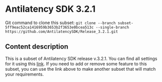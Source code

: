 # Antilatency SDK 3.2.1

Git command to clone this subset: `git clone --branch subset-5ff9eac52ca1416959b3653b2f3653e0bcea513c --single-branch https://github.com/AntilatencySDK/Release_3.2.1.git`

## Content description

This is a subset of Antilatency SDK release v.3.2.1. You can find all settings for it using this [link](https://developers.antilatency.com/Sdk/Configurator_en.html#{"Language":"CPlusPlus","Libraries":{"AltEnvironmentHorizontalGrid":true,"AltEnvironmentPillars":true,"AltEnvironmentSelector":true,"DeviceNetwork":false,"StorageClient":true,"TrackingAlignment":true},"OS":{"Android":{"aar":false},"RaspberryPi":{"arm-linux-gnueabihf":true},"WinRT":{"arm64-v8a":true,"armeabi-v7a":true,"x64":true},"Windows":{"x64":true,"x86":false}},"Release":"3.2.1","Target":"Native","TargetSettings":{"Exceptions":true,"MathTypes":"Default"}}). If you need to add or remove some feature to this subset, you can use the link above to make another subset that will match your requirements.
